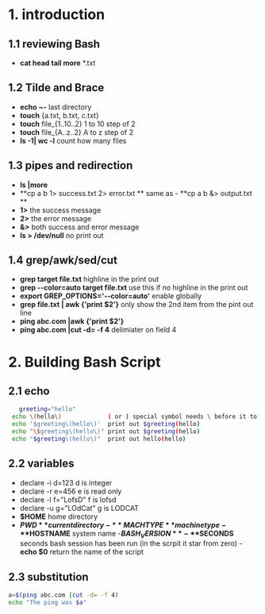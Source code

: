 # 1.  introduction
 
  ## 1.1 reviewing Bash
   - **cat head tail more** *.txt
  ## 1.2 Tilde and Brace
   - **echo ~-** last directory
   - **touch** {a.txt, b.txt, c.txt}  
   - **touch** file_{1..10..2} 1 to 10 step of 2
   - **touch** file_{A..z..2} A to z step of 2
   - **ls -1| wc -l** count how many files
  ## 1.3 pipes and redirection
   - **ls |more**
   - **cp a b 1> success.txt 2> error.txt ** same as - **cp a b &> output.txt **
   - **1>** the success message
   - **2>** the error message
   - **&>** both success and error message
   - **ls > /dev/null** no print out
  ## 1.4 grep/awk/sed/cut
   - **grep  target file.txt** highline in the print out
   - **grep --color=auto target file.txt** use this if no highline in the print out
   - **export GREP_OPTIONS='--color=auto'** enable globally
   - **grep file.txt | awk {'print $2'}** only show the 2nd item from the pint out line
   - **ping abc.com |awk {'print $2'}**
   - **ping abc.com |cut -d= -f 4** delimiater on field 4 
   
# 2. Building Bash Script
  ## 2.1 echo 
  ```bash
     greeting="hello"
   echo \(hello\)             ( or ) special symbol needs \ before it to display
   echo '$greeting\(hello\)'  print out $greeting(hello)
   echo "\$greeting\(hello\)" print out $greeting(hello)
   echo "$greeting\(hello\)"  print out hello(hello)
  ```
  ## 2.2 variables
   - declare -i d=123      d is integer
   - declare -r e=456      e is read only
   - declare -l f="LofsD"  f is lofsd
   - declare -u g="LOdCat" g is LODCAT
   - **$HOME** home directory
   - **$PWD**  current directory
   -**MACHTYPE** machine type
   -**$HOSTNAME** system name
   -**$BASH_VERSION**
   -**$SECONDS** seconds bash session has been run (in the scrpit it star from zero)
   -**echo $0** return the name of the script
  ## 2.3 substitution
   ```bash
   a=$(ping abc.com |cut -d= -f 4)
   echo "The ping was $a"
   ```
   
   
   
   
   
   
   
   
   
   
